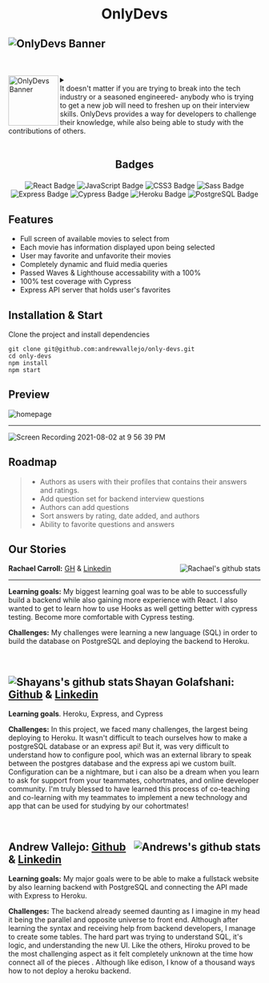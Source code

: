 
# <p align="center">OnlyDevs</p>


![OnlyDevs Banner](https://user-images.githubusercontent.com/17935770/127781547-035e3833-99a7-4e6b-9d58-f29b9e03b2e6.png)
---

<br>
<br>
<details>
  <summary>
    <img align="left" width="100" height="100" alt="OnlyDevs Banner"
         src="https://user-images.githubusercontent.com/17935770/127760380-c144cb99-68bc-492c-8637-421a39d737fd.png">   
    <br>
     It doesn't matter if you are trying to break into the tech industry or a seasoned engineered-
    anybody who is trying to get a new job will need to freshen up on their interview skills. 
    OnlyDevs provides a way for developers to challenge their knowledge,
    while also being able to study with the contributions of others.    
  </summary>
  <br> 
  Get your head out of the gutter! This is an app made by devs for devs, and there's nothing crazy about that!
  Zero affiliations or correlation with any other sites, even those with similar names.
</details>
<br>

## <p align="center">  Badges </p>

<div align="center">  
<img src="https://img.shields.io/badge/React-61DAFB?logo=react&logoColor=000&style=flat-square" alt="React Badge">
<img src="https://img.shields.io/badge/JavaScript-F7DF1E?logo=javascript&logoColor=000&style=flat-square" alt="JavaScript Badge">
<img src="https://img.shields.io/badge/CSS3-1572B6?logo=css3&logoColor=fff&style=flat-square" alt="CSS3 Badge">
<img src="https://img.shields.io/badge/Sass-C69?logo=sass&logoColor=fff&style=flat-square" alt="Sass Badge"> 
<img src="https://img.shields.io/badge/Express-000?logo=express&logoColor=fff&style=flat-square" alt="Express Badge">
<img src="https://img.shields.io/badge/Cypress-17202C?logo=cypress&logoColor=fff&style=flat-square" alt="Cypress Badge"> 
<img src="https://img.shields.io/badge/Heroku-430098?logo=heroku&logoColor=fff&style=flat-square" alt="Heroku Badge"> 
<img src="https://img.shields.io/badge/PostgreSQL-4169E1?logo=postgresql&logoColor=fff&style=flat-square" alt="PostgreSQL Badge"> 
</div> 

## Features

 - Full screen of available movies to select from 
 - Each movie has information displayed upon being selected
 - User may favorite and unfavorite their movies
 - Completely dynamic and fluid media queries
 - Passed Waves & Lighthouse accessability with a 100%
 - 100% test coverage with Cypress
 - Express API server that holds user's favorites

## Installation & Start
Clone the project and install dependencies

```szh 
git clone git@github.com:andrewvallejo/only-devs.git
cd only-devs
npm install 
npm start
```

## Preview

![homepage](https://user-images.githubusercontent.com/17935770/127957715-a129ad3f-df7d-4b89-a591-2d74a13ea1bc.png)

---

![Screen Recording 2021-08-02 at 9 56 39 PM](https://user-images.githubusercontent.com/17935770/127956019-89ef06ff-0591-47d6-ab1a-5adae0a3fd1c.gif)

## Roadmap

> - Authors as users with their profiles that contains their answers and ratings. 
> - Add question set for backend interview questions
> - Authors can add questions
> - Sort answers by rating, date added, and authors
> - Ability to favorite questions and answers


## Our Stories

**Rachael Carroll:** [GH](https://www.github.com/rachaelcarroll)<img align='right' alt="Rachael's github stats" src="https://github-readme-stats.vercel.app/api?username=rachaelcarroll&hide=stars&show_icons=true&theme=cobalt">
&
[Linkedin](https://www.linkedin.com/in/rachaelcarroll/)

---

**Learning goals:**  My biggest learning goal was to be able to successfully build a backend while also gaining more experience with React. I also wanted to get to learn how to use Hooks as well getting better with cypress testing.
Become more comfortable with Cypress testing.

**Challenges:** My challenges were learning a new language (SQL) in order to build the database on PostgreSQL and deploying the backend to Heroku.

<br>

<img align='left' alt="Shayans's github stats" src="https://github-readme-stats.vercel.app/api?username=shayan-golafshani&hide=stars&show_icons=true&theme=ayu-mirage"> **Shayan Golafshani:** [Github](https://www.github.com/shayan-golafshani)
&
[Linkedin](https://www.linkedin.com/in/shayangolafshani/)
---

**Learning goals**. Heroku, Express, and Cypress

**Challenges:** In this project, we faced many challenges, the largest being deploying to Heroku. It wasn't difficult to teach ourselves how to make a postgreSQL database or an express api! But it, was very difficult to understand how to configure pool, which was an external library to speak between the postgres database and the express api we custom built. Configuration can be a nightmare, but i can also be a dream when you learn to ask for support from your teammates, cohortmates, and online developer community. I'm truly blessed to have learned this process of co-teaching and co-learning with my teammates to implement a new technology and app that can be used for studying by our cohortmates! 

<br>


**Andrew Vallejo:** [Github](https://www.github.com/andrewvallejo)<img align='right' alt="Andrews's github stats" src="https://github-readme-stats.vercel.app/api?username=andrewvallejo&hide=stars&show_icons=true&theme=maroongold">
 &
[Linkedin](https://www.linkedin.com/in/andrewvallejo/)
<br> 
---
**Learning goals:** My major goals were to be able to make a fullstack website by also learning backend with PostgreSQL and connecting the API made with Express to Heroku. 

**Challenges:** The backend already seemed daunting as I imagine in my head it being the parallel and opposite universe to front end. Although after learning the syntax and receiving help from backend developers, I manage to create some tables. The hard part was trying to understand SQL, it's logic, and understanding the new UI. Like the others, Hiroku proved to be the most challenging aspect as it felt completely unknown at the time how connect all of the pieces . Although like edison, I know of a thousand ways how to not deploy a heroku backend.

<br>
